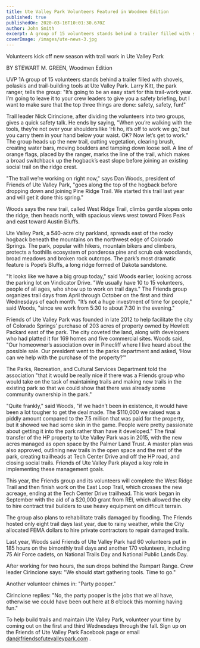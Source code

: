 ```yaml
---
title: Ute Valley Park Volunteers Featured in Woodmen Edition
published: true
publishedOn: 2020-03-16T10:01:30.670Z
author: John Smith
excerpt: A group of 15 volunteers stands behind a trailer filled with shovels, polaskis and trail-building tools at Ute Valley Park.
coverImage: /images/ute-news-3.jpg
---
```




Volunteers kick off new season with trail work in Ute Valley Park

BY STEWART M. GREEN, Woodmen Edition

UVP 1A group of 15 volunteers stands behind a trailer filled with shovels, polaskis and trail-building tools at Ute Valley Park. Larry Kitt, the park ranger, tells the group: "It’s going to be an easy start for this trail-work year. I’m going to leave it to your crew leaders to give you a safety briefing, but I want to make sure that the top three things are done: safety, safety, fun!"

Trail leader Nick Cirincione, after dividing the volunteers into two groups, gives a quick safety talk. He ends by saying, "When you’re walking with the tools, they’re not over your shoulders like ‘Hi ho, it’s off to work we go,’ but you carry them in your hand below your waist. OK? Now let’s get to work."
The group heads up the new trail, cutting vegetation, clearing brush, creating water bars, moving boulders and tamping down loose soil. A line of orange flags, placed by the ranger, marks the line of the trail, which makes a broad switchback up the hogback’s east slope before joining an existing social trail on the ridge crest.

"The trail we’re working on right now," says Dan Woods, president of Friends of Ute Valley Park, "goes along the top of the hogback before dropping down and joining Pine Ridge Trail. We started this trail last year and will get it done this spring."

Woods says the new trail, called West Ridge Trail, climbs gentle slopes onto the ridge, then heads north, with spacious views west toward Pikes Peak and east toward Austin Bluffs.

Ute Valley Park, a 540-acre city parkland, spreads east of the rocky hogback beneath the mountains on the northwest edge of Colorado Springs. The park, popular with hikers, mountain bikers and climbers, protects a foothills ecosystem of ponderosa pine and scrub oak woodlands, broad meadows and broken rock outcrops. The park’s most dramatic feature is Pope’s Bluffs, a long ridge formed of Dakota sandstone.

"It looks like we have a big group today," said Woods earlier, looking across the parking lot on Vindicator Drive. "We usually have 10 to 15 volunteers, people of all ages, who show up to work on trail days." The Friends group organizes trail days from April through October on the first and third Wednesdays of each month. "It’s not a huge investment of time for people," said Woods, "since we work from 5:30 to about 7:30 in the evening."

Friends of Ute Valley Park was founded in late 2012 to help facilitate the city of Colorado Springs’ purchase of 203 acres of property owned by Hewlett Packard east of the park. The city coveted the land, along with developers who had platted it for 169 homes and five commercial sites. Woods said, "Our homeowner’s association over in Pinecliff where I live heard about the possible sale. Our president went to the parks department and asked, ‘How can we help with the purchase of the property?’"

The Parks, Recreation, and Cultural Services Department told the association "that it would be really nice if there was a Friends group who would take on the task of maintaining trails and making new trails in the existing park so that we could show that there was already some community ownership in the park."

"Quite frankly," said Woods, "if we hadn’t been in existence, it would have been a lot tougher to get the deal made. The $110,000 we raised was a piddly amount compared to the 7.5 million that was paid for the property, but it showed we had some skin in the game. People were pretty passionate about getting it into the park rather than have it developed." The final transfer of the HP property to Ute Valley Park was in 2015, with the new acres managed as open space by the Palmer Land Trust. A master plan was also approved, outlining new trails in the open space and the rest of the park, creating trailheads at Tech Center Drive and off the HP road, and closing social trails. Friends of Ute Valley Park played a key role in implementing these management goals.

This year, the Friends group and its volunteers will complete the West Ridge Trail and then finish work on the East Loop Trail, which crosses the new acreage, ending at the Tech Center Drive trailhead. This work began in September with the aid of a $20,000 grant from REI, which allowed the city to hire contract trail builders to use heavy equipment on difficult terrain.

The group also plans to rehabilitate trails damaged by flooding. The Friends hosted only eight trail days last year, due to rainy weather, while the City allocated FEMA dollars to hire private contractors to repair damaged trails.

Last year, Woods said Friends of Ute Valley Park had 60 volunteers put in 185 hours on the bimonthly trail days and another 170 volunteers, including 75 Air Force cadets, on National Trails Day and National Public Lands Day.

After working for two hours, the sun drops behind the Rampart Range. Crew leader Cirincione says: "We should start gathering tools. Time to go."

Another volunteer chimes in: "Party pooper."

Cirincione replies: "No, the party pooper is the jobs that we all have, otherwise we could have been out here at 8 o’clock this morning having fun."

To help build trails and maintain Ute Valley Park, volunteer your time by coming out on the first and third Wednesdays through the fall. Sign up on the Friends of Ute Valley Park Facebook page or email dan@friendsofutevalleypark.com .
